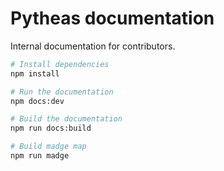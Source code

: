 # Pytheas documentation

Internal documentation for contributors.

```bash
# Install dependencies
npm install

# Run the documentation
npm docs:dev

# Build the documentation
npm run docs:build

# Build madge map
npm run madge
```
